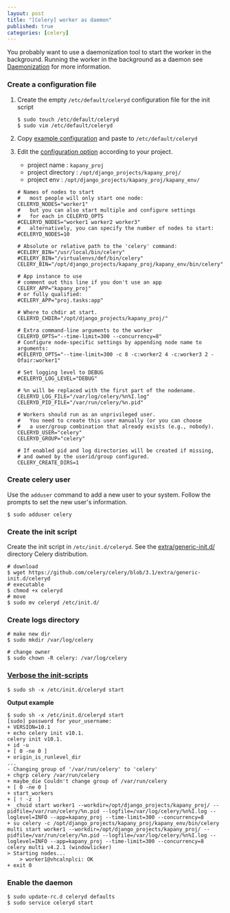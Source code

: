 ```yaml
---
layout: post
title: "[Celery] worker as daemon"
published: true
categories: [celery]
---
```

You probably want to use a daemonization tool to start the worker in the background.
Running the worker in the background as a daemon see [Daemonization](http://docs.celeryproject.org/en/latest/userguide/daemonizing.html#daemonization) for more information.

### Create a configuration file
1. Create the empty `/etc/default/celeryd` configuration file for the init script
    ```shell
    $ sudo touch /etc/default/celeryd
    $ sudo vim /etc/default/celeryd
    ```

2. Copy  [example configuration](http://docs.celeryproject.org/en/latest/userguide/daemonizing.html#init-script-celeryd)
    and paste to `/etc/default/celeryd`

3. Edit the [configuration option](http://docs.celeryproject.org/en/latest/userguide/daemonizing.html#available-options) according to your project.

    * project name : `kapany_proj`
    * project directory : `/opt/django_projects/kapany_proj/`
    * project env : `/opt/django_projects/kapany_proj/kapany_env/`

    ```shell
    # Names of nodes to start
    #   most people will only start one node:
    CELERYD_NODES="worker1"
    #   but you can also start multiple and configure settings
    #   for each in CELERYD_OPTS
    #CELERYD_NODES="worker1 worker2 worker3"
    #   alternatively, you can specify the number of nodes to start:
    #CELERYD_NODES=10

    # Absolute or relative path to the 'celery' command:
    #CELERY_BIN="/usr/local/bin/celery"
    #CELERY_BIN="/virtualenvs/def/bin/celery"
    CELERY_BIN="/opt/django_projects/kapany_proj/kapany_env/bin/celery"

    # App instance to use
    # comment out this line if you don't use an app
    CELERY_APP="kapany_proj"
    # or fully qualified:
    #CELERY_APP="proj.tasks:app"

    # Where to chdir at start.
    CELERYD_CHDIR="/opt/django_projects/kapany_proj/"

    # Extra command-line arguments to the worker
    CELERYD_OPTS="--time-limit=300 --concurrency=8"
    # Configure node-specific settings by appending node name to arguments:
    #CELERYD_OPTS="--time-limit=300 -c 8 -c:worker2 4 -c:worker3 2 -Ofair:worker1"

    # Set logging level to DEBUG
    #CELERYD_LOG_LEVEL="DEBUG"

    # %n will be replaced with the first part of the nodename.
    CELERYD_LOG_FILE="/var/log/celery/%n%I.log"
    CELERYD_PID_FILE="/var/run/celery/%n.pid"

    # Workers should run as an unprivileged user.
    #   You need to create this user manually (or you can choose
    #   a user/group combination that already exists (e.g., nobody).
    CELERYD_USER="celery"
    CELERYD_GROUP="celery"

    # If enabled pid and log directories will be created if missing,
    # and owned by the userid/group configured.
    CELERY_CREATE_DIRS=1

    ```

### Create celery user
Use the `adduser` command to add a new user to your system. Follow the prompts to set the new user's information.
```
$ sudo adduser celery
```

### Create the init script
Create the init script in `/etc/init.d/celeryd`. See the [extra/generic-init.d/](https://github.com/celery/celery/tree/3.1/extra/generic-init.d/) directory Celery distribution.

```shell
# download
$ wget https://github.com/celery/celery/blob/3.1/extra/generic-init.d/celeryd
# executable
$ chmod +x celeryd
# move
$ sudo mv celeryd /etc/init.d/
```

### Create logs directory

```shell
# make new dir
$ sudo mkdir /var/log/celery

# change owner
$ sudo chown -R celery: /var/log/celery
```

### [Verbose the init-scripts](http://docs.celeryproject.org/en/latest/userguide/daemonizing.html#troubleshooting)

```shell
$ sudo sh -x /etc/init.d/celeryd start
```
**Output example**
```
$ sudo sh -x /etc/init.d/celeryd start
[sudo] password for your_username:
+ VERSION=10.1
+ echo celery init v10.1.
celery init v10.1.
+ id -u
+ [ 0 -ne 0 ]
+ origin_is_runlevel_dir
...
- Changing group of '/var/run/celery' to 'celery'
+ chgrp celery /var/run/celery
+ maybe_die Couldn't change group of /var/run/celery
+ [ 0 -ne 0 ]
+ start_workers
+ [ ! -z  ]
+ _chuid start worker1 --workdir=/opt/django_projects/kapany_proj/ --pidfile=/var/run/celery/%n.pid --logfile=/var/log/celery/%n%I.log --loglevel=INFO --app=kapany_proj --time-limit=300 --concurrency=8
+ su celery -c /opt/django_projects/kapany_proj/kapany_env/bin/celery multi start worker1 --workdir=/opt/django_projects/kapany_proj/ --pidfile=/var/run/celery/%n.pid --logfile=/var/log/celery/%n%I.log --loglevel=INFO --app=kapany_proj --time-limit=300 --concurrency=8
celery multi v4.2.1 (windowlicker)
> Starting nodes...
	> worker1@vhcalnplci: OK
+ exit 0
```

### Enable the daemon
```shell
$ sudo update-rc.d celeryd defaults
$ sudo service celeryd start
```
